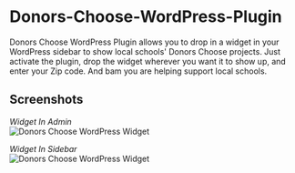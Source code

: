 Donors-Choose-WordPress-Plugin
==============================

Donors Choose WordPress Plugin allows you to drop in a widget in your WordPress sidebar to show local schools' Donors Choose projects. Just activate the plugin, drop the widget wherever you want it to show up, and enter your Zip code. And bam you are helping support local schools.

Screenshots
-----------
*Widget In Admin*  
![Donors Choose WordPress Widget](http://farm8.staticflickr.com/7262/7741948482_73c75fdce6_z_d.jpg "Donors Choose WordPress Widget")

*Widget In Sidebar*  
![Donors Choose WordPress Widget](http://farm9.staticflickr.com/8428/7741884278_0aab8e7205_z_d.jpg "Donors Choose WordPress Widget")

